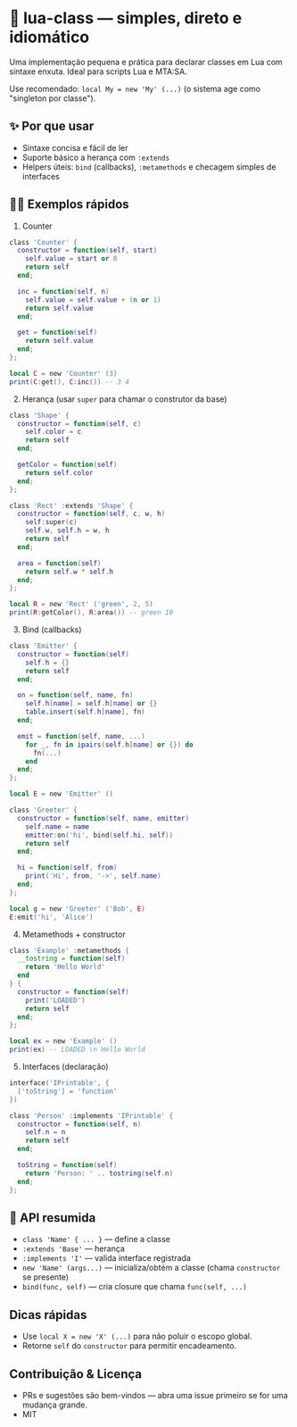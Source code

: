 # 🚩 lua-class — simples, direto e idiomático

Uma implementação pequena e prática para declarar classes em Lua com sintaxe enxuta. Ideal para scripts Lua e MTA:SA.

Use recomendado: `local My = new 'My' (...)` (o sistema age como "singleton por classe").

## ✨ Por que usar

- Sintaxe concisa e fácil de ler
- Suporte básico a herança com `:extends`
- Helpers úteis: `bind` (callbacks), `:metamethods` e checagem simples de interfaces

## 👨‍💻 Exemplos rápidos

1) Counter

```lua
class 'Counter' {
  constructor = function(self, start)
    self.value = start or 0
    return self
  end;

  inc = function(self, n)
    self.value = self.value + (n or 1)
    return self.value
  end;

  get = function(self)
    return self.value
  end;
};

local C = new 'Counter' (3)
print(C:get(), C:inc()) -- 3 4
```

2) Herança (usar `super` para chamar o construtor da base)

```lua
class 'Shape' {
  constructor = function(self, c)
    self.color = c
    return self
  end;

  getColor = function(self)
    return self.color
  end;
};

class 'Rect' :extends 'Shape' {
  constructor = function(self, c, w, h)
    self:super(c)
    self.w, self.h = w, h
    return self
  end;

  area = function(self)
    return self.w * self.h
  end;
};

local R = new 'Rect' ('green', 2, 5)
print(R:getColor(), R:area()) -- green 10
```

3) Bind (callbacks)

```lua
class 'Emitter' {
  constructor = function(self)
    self.h = {}
    return self
  end;

  on = function(self, name, fn)
    self.h[name] = self.h[name] or {}
    table.insert(self.h[name], fn)
  end;

  emit = function(self, name, ...)
    for _, fn in ipairs(self.h[name] or {}) do
      fn(...)
    end
  end;
};

local E = new 'Emitter' ()

class 'Greeter' {
  constructor = function(self, name, emitter)
    self.name = name
    emitter:on('hi', bind(self.hi, self))
    return self
  end;

  hi = function(self, from)
    print('Hi', from, '->', self.name)
  end;
};

local g = new 'Greeter' ('Bob', E)
E:emit('hi', 'Alice')
```

4) Metamethods + constructor

```lua
class 'Example' :metamethods {
  __tostring = function(self)
    return 'Hello World'
  end
} {
  constructor = function(self)
    print('LOADED')
    return self
  end;
};

local ex = new 'Example' ()
print(ex) -- LOADED \n Hello World
```

5) Interfaces (declaração)

```lua
interface('IPrintable', {
  ['toString'] = 'function'
})

class 'Person' :implements 'IPrintable' {
  constructor = function(self, n)
    self.n = n
    return self
  end;

  toString = function(self)
    return 'Person: ' .. tostring(self.n)
  end;
};
```

## 🚀 API resumida

- `class 'Name' { ... }` — define a classe
- `:extends 'Base'` — herança
- `:implements 'I'` — valida interface registrada
- `new 'Name' (args...)` — inicializa/obtém a classe (chama `constructor` se presente)
- `bind(func, self)` — cria closure que chama `func(self, ...)`

## Dicas rápidas

- Use `local X = new 'X' (...)` para não poluir o escopo global.
- Retorne `self` do `constructor` para permitir encadeamento.

## Contribuição & Licença

- PRs e sugestões são bem-vindos — abra uma issue primeiro se for uma mudança grande.
- MIT
